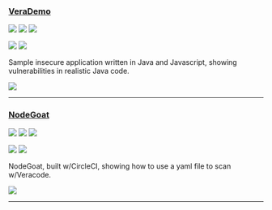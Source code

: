 ### [VeraDemo](https://github.com/jtsmith2020/verademo-java)

![](https://img.shields.io/github/stars/jtsmith2020/verademo-java.svg?style=social)
![](https://img.shields.io/github/forks/jtsmith2020/verademo-java.svg?style=social)
![](https://img.shields.io/github/watchers/jtsmith2020/verademo-java.svg?style=social)

![](https://img.shields.io/github/languages/top/jtsmith2020/verademo-java)
![](https://img.shields.io/github/contributors/jtsmith2020/verademo-java)

Sample insecure application written in Java and Javascript, showing vulnerabilities in realistic Java code.

[![](https://img.shields.io/github/followers/jtsmith2020?label=jtsmith2020&style=social)](https://github/jtsmith2020)

---
### [NodeGoat](https://github.com/buzzcode/NodeGoat)

![](https://img.shields.io/github/stars/buzzcode/NodeGoat.svg?style=social)
![](https://img.shields.io/github/forks/buzzcode/NodeGoat.svg?style=social)
![](https://img.shields.io/github/watchers/buzzcode/NodeGoat.svg?style=social)

![](https://img.shields.io/github/languages/top/buzzcode/NodeGoat)
![](https://img.shields.io/github/contributors/buzzcode/NodeGoat)

NodeGoat, built w/CircleCI, showing how to use a yaml file to scan w/Veracode.

[![](https://img.shields.io/github/followers/buzzcode?label=buzzcode&style=social)](https://github/buzzcode)

---